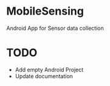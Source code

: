 MobileSensing
=============

Android App for Sensor data collection

TODO
====

* Add empty Android Project
* Update documentation